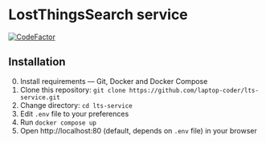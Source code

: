# LostThingsSearch service

[![CodeFactor](https://www.codefactor.io/repository/github/laptop-coder/lts-service/badge)](https://www.codefactor.io/repository/github/laptop-coder/lts-service)

## Installation

0. Install requirements — Git, Docker and Docker Compose
1. Clone this repository:
   `git clone https://github.com/laptop-coder/lts-service.git`
2. Change directory: `cd lts-service`
3. Edit `.env` file to your preferences
4. Run `docker compose up`
5. Open http://localhost:80 (default, depends on `.env` file) in your browser
